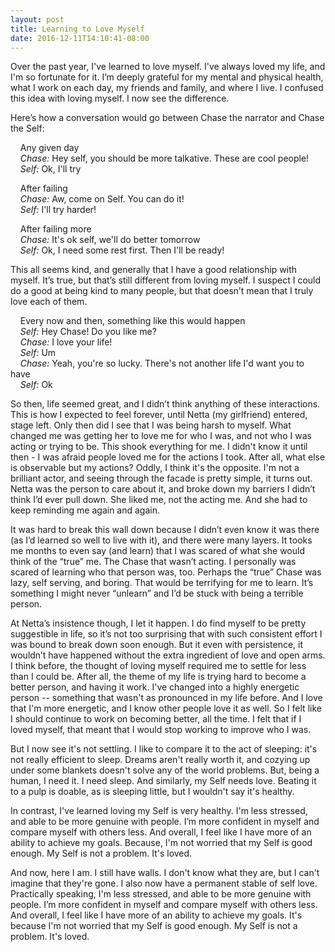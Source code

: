 ```yaml
---
layout: post
title: Learning to Love Myself
date: 2016-12-11T14:10:41-08:00
---
```


Over the past year, I've learned to love myself. I've always loved my life, and I'm so fortunate for it. I’m deeply grateful for my mental and physical health, what I work on each day, my friends and family, and where I live. I confused this idea with loving myself. I now see the difference.

Here’s how a conversation would go between Chase the narrator and Chase the Self:

&nbsp;&nbsp;&nbsp;&nbsp;<span class='quote-header'>Any given day</span>
<br>
&nbsp;&nbsp;&nbsp;&nbsp;*Chase:* Hey self, you should be more talkative. These are cool people!
<br>
&nbsp;&nbsp;&nbsp;&nbsp;*Self:* Ok, I'll try

&nbsp;&nbsp;&nbsp;&nbsp;<span class='quote-header'>After failing</span>
<br>
&nbsp;&nbsp;&nbsp;&nbsp;*Chase:* Aw, come on Self. You can do it!
<br>
&nbsp;&nbsp;&nbsp;&nbsp;*Self:* I'll try harder!

&nbsp;&nbsp;&nbsp;&nbsp;<span class='quote-header'>After failing more</span>
<br>
&nbsp;&nbsp;&nbsp;&nbsp;*Chase:* It's ok self, we'll do better tomorrow
<br>
&nbsp;&nbsp;&nbsp;&nbsp;*Self:* Ok, I need some rest first. Then I'll be ready!


This all seems kind, and generally that I have a good relationship with myself. It’s true, but that’s still different from loving myself. I suspect I could do a good at being kind to many people, but that doesn’t mean that I truly love each of them.


&nbsp;&nbsp;&nbsp;&nbsp;<span class='quote-header'>Every now and then, something like this would happen</span>
<br>
&nbsp;&nbsp;&nbsp;&nbsp;*Self:* Hey Chase! Do you like me?
<br>
&nbsp;&nbsp;&nbsp;&nbsp;*Chase:* I love your life!
<br>
&nbsp;&nbsp;&nbsp;&nbsp;*Self:* Um
<br>
&nbsp;&nbsp;&nbsp;&nbsp;*Chase:* Yeah, you're so lucky. There's not another life I'd want you to have
<br>
&nbsp;&nbsp;&nbsp;&nbsp;*Self:* Ok


So then, life seemed great, and I didn’t think anything of these interactions. This is how I expected to feel forever, until Netta (my girlfriend) entered, stage left. Only then did I see that I was being harsh to myself. What changed me was getting her to love me for who I was, and not who I was acting or trying to be. This shook everything for me. I didn't know it until then - I was afraid people loved me for the actions I took. After all, what else is observable but my actions? Oddly, I think it's the opposite. I'm not a brilliant actor, and seeing through the facade is pretty simple, it turns out. Netta was the person to care about it, and broke down my barriers I didn’t think I’d ever pull down. She liked me, not the acting me. And she had to keep reminding me again and again.


It was hard to break this wall down because I didn’t even know it was there (as I’d learned so well to live with it), and there were many layers. It tooks me months to even say (and learn) that I was scared of what she would think of the “true” me. The Chase that wasn’t acting. I personally was scared of learning who that person was, too. Perhaps the “true” Chase was lazy, self serving, and boring. That would be terrifying for me to learn. It’s something I might never “unlearn” and I’d be stuck with being a terrible person.


At Netta’s insistence though, I let it happen. I do find myself to be pretty suggestible in life, so it’s not too surprising that with such consistent effort I was bound to break down soon enough. But it even with persistence, it wouldn’t have happened without the extra ingredient of love and open arms. I think before, the thought of loving myself required me to settle for less than I could be. After all, the theme of my life is trying hard to become a better person, and having it work. I've changed into a highly energetic person -- something that wasn't as pronounced in my life before. And I love that I'm more energetic, and I know other people love it as well. So I felt like I should continue to work on becoming better, all the time. I felt that if I loved myself, that meant that I would stop working to improve who I was.


But I now see it's not settling. I like to compare it to the act of sleeping: it's not really efficient to sleep. Dreams aren't really worth it, and cozying up under some blankets doesn't solve any of the world problems. But, being a human, I need it. I need sleep. And similarly, my Self needs love. Beating it to a pulp is doable, as is sleeping little, but I wouldn't say it's healthy.


In contrast, I've learned loving my Self is very healthy. I'm less stressed, and able to be more genuine with people. I’m more confident in myself and compare myself with others less. And overall, I feel like I have more of an ability to achieve my goals. Because, I'm not worried that my Self is good enough. My Self is not a problem. It's loved.


And now, here I am. I still have walls. I don't know what they are, but I can't imagine that they're gone. I also now have a permanent stable of self love. Practically speaking, I'm less stressed, and able to be more genuine with people. I’m more confident in myself and compare myself with others less. And overall, I feel like I have more of an ability to achieve my goals. It's because I'm not worried that my Self is good enough. My Self is not a problem. It's loved.
